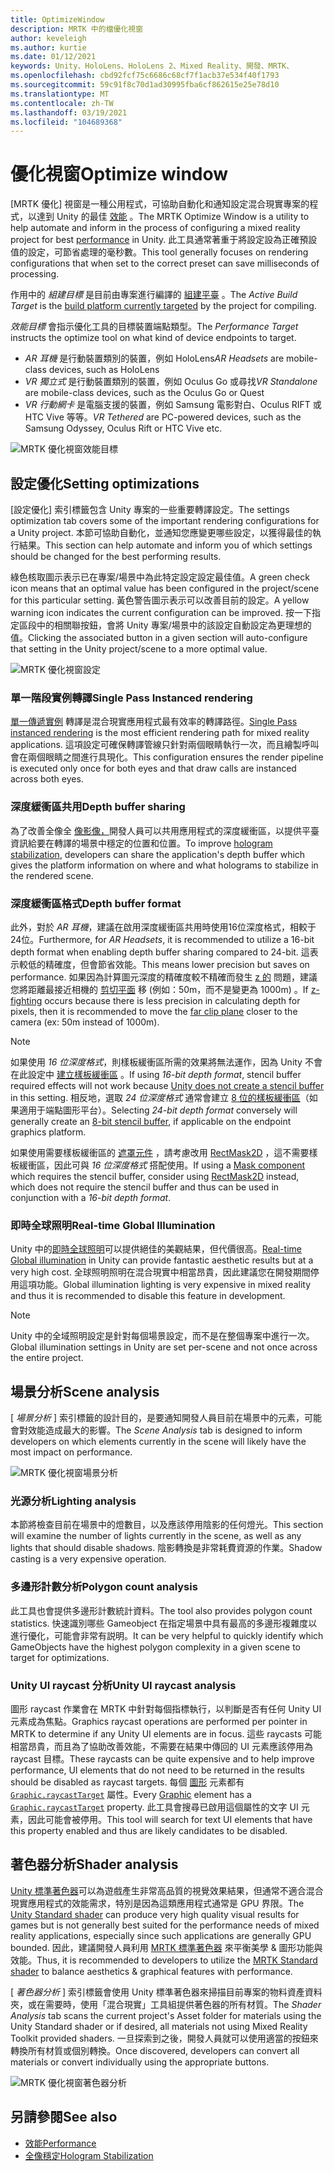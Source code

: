 ```yaml
---
title: OptimizeWindow
description: MRTK 中的檔優化視窗
author: keveleigh
ms.author: kurtie
ms.date: 01/12/2021
keywords: Unity、HoloLens、HoloLens 2、Mixed Reality、開發、MRTK、
ms.openlocfilehash: cbd92fcf75c6686c68cf7f1acb37e534f40f1793
ms.sourcegitcommit: 59c91f8c70d1ad30995fba6cf862615e25e78d10
ms.translationtype: MT
ms.contentlocale: zh-TW
ms.lasthandoff: 03/19/2021
ms.locfileid: "104689368"
---
```

# <a name="optimize-window"></a><span data-ttu-id="cf3bf-104">優化視窗</span><span class="sxs-lookup"><span data-stu-id="cf3bf-104">Optimize window</span></span>

<span data-ttu-id="cf3bf-105">[MRTK 優化] 視窗是一種公用程式，可協助自動化和通知設定混合現實專案的程式，以達到 Unity 的最佳 [效能](../../performance/PerfGettingStarted.md) 。</span><span class="sxs-lookup"><span data-stu-id="cf3bf-105">The MRTK Optimize Window is a utility to help automate and inform in the process of configuring a mixed reality project for best [performance](../../performance/PerfGettingStarted.md) in Unity.</span></span> <span data-ttu-id="cf3bf-106">此工具通常著重于將設定設為正確預設值的設定，可節省處理的毫秒數。</span><span class="sxs-lookup"><span data-stu-id="cf3bf-106">This tool generally focuses on rendering configurations that when set to the correct preset can save milliseconds of processing.</span></span>

<span data-ttu-id="cf3bf-107">作用中的 *組建目標* 是目前由專案進行編譯的 [組建平臺](https://docs.unity3d.com/Manual/BuildSettings.html) 。</span><span class="sxs-lookup"><span data-stu-id="cf3bf-107">The *Active Build Target* is the [build platform currently targeted](https://docs.unity3d.com/Manual/BuildSettings.html) by the project for compiling.</span></span>

<span data-ttu-id="cf3bf-108">*效能目標* 會指示優化工具的目標裝置端點類型。</span><span class="sxs-lookup"><span data-stu-id="cf3bf-108">The *Performance Target* instructs the optimize tool on what kind of device endpoints to target.</span></span>

- <span data-ttu-id="cf3bf-109">*AR 耳機* 是行動裝置類別的裝置，例如 HoloLens</span><span class="sxs-lookup"><span data-stu-id="cf3bf-109">*AR Headsets* are mobile-class devices, such as HoloLens</span></span>
- <span data-ttu-id="cf3bf-110">*VR 獨立式* 是行動裝置類別的裝置，例如 Oculus Go 或尋找</span><span class="sxs-lookup"><span data-stu-id="cf3bf-110">*VR Standalone* are mobile-class devices, such as the Oculus Go or Quest</span></span>
- <span data-ttu-id="cf3bf-111">*VR 行動網卡* 是電腦支援的裝置，例如 Samsung 電影對白、Oculus RIFT 或 HTC Vive 等等。</span><span class="sxs-lookup"><span data-stu-id="cf3bf-111">*VR Tethered* are PC-powered devices, such as the Samsung Odyssey, Oculus Rift or HTC Vive etc.</span></span>

![MRTK 優化視窗效能目標](../images/performance/OptimizeWindowPerformanceTarget.jpg)

## <a name="setting-optimizations"></a><span data-ttu-id="cf3bf-113">設定優化</span><span class="sxs-lookup"><span data-stu-id="cf3bf-113">Setting optimizations</span></span>

<span data-ttu-id="cf3bf-114">[設定優化] 索引標籤包含 Unity 專案的一些重要轉譯設定。</span><span class="sxs-lookup"><span data-stu-id="cf3bf-114">The settings optimization tab covers some of the important rendering configurations for a Unity project.</span></span> <span data-ttu-id="cf3bf-115">本節可協助自動化，並通知您應變更哪些設定，以獲得最佳的執行結果。</span><span class="sxs-lookup"><span data-stu-id="cf3bf-115">This section can help automate and inform you of which settings should be changed for the best performing results.</span></span>

<span data-ttu-id="cf3bf-116">綠色核取圖示表示已在專案/場景中為此特定設定設定最佳值。</span><span class="sxs-lookup"><span data-stu-id="cf3bf-116">A green check icon means that an optimal value has been configured in the project/scene for this particular setting.</span></span> <span data-ttu-id="cf3bf-117">黃色警告圖示表示可以改善目前的設定。</span><span class="sxs-lookup"><span data-stu-id="cf3bf-117">A yellow warning icon indicates the current configuration can be improved.</span></span> <span data-ttu-id="cf3bf-118">按一下指定區段中的相關聯按鈕，會將 Unity 專案/場景中的該設定自動設定為更理想的值。</span><span class="sxs-lookup"><span data-stu-id="cf3bf-118">Clicking the associated button in a given section will auto-configure that setting in the Unity project/scene to a more optimal value.</span></span>

![MRTK 優化視窗設定](../images/performance/OptimizeWindow_Settings.png)

### <a name="single-pass-instanced-rendering"></a><span data-ttu-id="cf3bf-120">單一階段實例轉譯</span><span class="sxs-lookup"><span data-stu-id="cf3bf-120">Single Pass Instanced rendering</span></span>

<span data-ttu-id="cf3bf-121">[單一傳遞實例](https://docs.unity3d.com/Manual/SinglePassInstancing.html) 轉譯是混合現實應用程式最有效率的轉譯路徑。</span><span class="sxs-lookup"><span data-stu-id="cf3bf-121">[Single Pass instanced rendering](https://docs.unity3d.com/Manual/SinglePassInstancing.html) is the most efficient rendering path for mixed reality applications.</span></span> <span data-ttu-id="cf3bf-122">這項設定可確保轉譯管線只針對兩個眼睛執行一次，而且繪製呼叫會在兩個眼睛之間進行具現化。</span><span class="sxs-lookup"><span data-stu-id="cf3bf-122">This configuration ensures the render pipeline is executed only once for both eyes and that draw calls are instanced across both eyes.</span></span>

### <a name="depth-buffer-sharing"></a><span data-ttu-id="cf3bf-123">深度緩衝區共用</span><span class="sxs-lookup"><span data-stu-id="cf3bf-123">Depth buffer sharing</span></span>

<span data-ttu-id="cf3bf-124">為了改善全像全 [像影像，](../../performance/hologram-Stabilization.md)開發人員可以共用應用程式的深度緩衝區，以提供平臺資訊給要在轉譯的場景中穩定的位置和位置。</span><span class="sxs-lookup"><span data-stu-id="cf3bf-124">To improve [hologram stabilization](../../performance/hologram-Stabilization.md), developers can share the application's depth buffer which gives the platform information on where and what holograms to stabilize in the rendered scene.</span></span>

### <a name="depth-buffer-format"></a><span data-ttu-id="cf3bf-125">深度緩衝區格式</span><span class="sxs-lookup"><span data-stu-id="cf3bf-125">Depth buffer format</span></span>

<span data-ttu-id="cf3bf-126">此外，對於 *AR 耳機*，建議在啟用深度緩衝區共用時使用16位深度格式，相較于24位。</span><span class="sxs-lookup"><span data-stu-id="cf3bf-126">Furthermore, for *AR Headsets*, it is recommended to utilize a 16-bit depth format when enabling depth buffer sharing compared to 24-bit.</span></span> <span data-ttu-id="cf3bf-127">這表示較低的精確度，但會節省效能。</span><span class="sxs-lookup"><span data-stu-id="cf3bf-127">This means lower precision but saves on performance.</span></span> <span data-ttu-id="cf3bf-128">如果因為計算圖元深度的精確度較不精確而發生 [z 的](https://en.wikipedia.org/wiki/Z-fighting) 問題，建議您將距離最接近相機的 [剪切平面](https://docs.unity3d.com/Manual/class-Camera.html) 移 (例如：50m，而不是變更為 1000m) 。</span><span class="sxs-lookup"><span data-stu-id="cf3bf-128">If [z-fighting](https://en.wikipedia.org/wiki/Z-fighting) occurs because there is less precision in calculating depth for pixels, then it is recommended to move the [far clip plane](https://docs.unity3d.com/Manual/class-Camera.html) closer to the camera (ex: 50m instead of 1000m).</span></span>

> [!NOTE]
> <span data-ttu-id="cf3bf-129">如果使用 *16 位深度格式*，則樣板緩衝區所需的效果將無法運作，因為 Unity 不會在此設定中 [建立樣板緩衝區](https://docs.unity3d.com/ScriptReference/RenderTexture-depth.html) 。</span><span class="sxs-lookup"><span data-stu-id="cf3bf-129">If using *16-bit depth format*, stencil buffer required effects will not work because [Unity does not create a stencil buffer](https://docs.unity3d.com/ScriptReference/RenderTexture-depth.html) in this setting.</span></span> <span data-ttu-id="cf3bf-130">相反地，選取 *24 位深度格式* 通常會建立 [8 位的樣板緩衝區](https://docs.unity3d.com/Manual/SL-Stencil.html)（如果適用于端點圖形平台）。</span><span class="sxs-lookup"><span data-stu-id="cf3bf-130">Selecting *24-bit depth format* conversely will generally create an [8-bit stencil buffer](https://docs.unity3d.com/Manual/SL-Stencil.html), if applicable on the endpoint graphics platform.</span></span>
>
> <span data-ttu-id="cf3bf-131">如果使用需要樣板緩衝區的 [遮罩元件](https://docs.unity3d.com/Manual/script-Mask.html) ，請考慮改用 [RectMask2D](https://docs.unity3d.com/Manual/script-RectMask2D.html) ，這不需要樣板緩衝區，因此可與 *16 位深度格式* 搭配使用。</span><span class="sxs-lookup"><span data-stu-id="cf3bf-131">If using a [Mask component](https://docs.unity3d.com/Manual/script-Mask.html) which requires the stencil buffer, consider using [RectMask2D](https://docs.unity3d.com/Manual/script-RectMask2D.html) instead, which does not require the stencil buffer and thus can be used in conjunction with a *16-bit depth format*.</span></span>

### <a name="real-time-global-illumination"></a><span data-ttu-id="cf3bf-132">即時全球照明</span><span class="sxs-lookup"><span data-stu-id="cf3bf-132">Real-time Global Illumination</span></span>

<span data-ttu-id="cf3bf-133">Unity 中的[即時全球照明](https://docs.unity3d.com/Manual/GIIntro.html)可以提供絕佳的美觀結果，但代價很高。</span><span class="sxs-lookup"><span data-stu-id="cf3bf-133">[Real-time Global illumination](https://docs.unity3d.com/Manual/GIIntro.html) in Unity can provide fantastic aesthetic results but at a very high cost.</span></span> <span data-ttu-id="cf3bf-134">全球照明照明在混合現實中相當昂貴，因此建議您在開發期間停用這項功能。</span><span class="sxs-lookup"><span data-stu-id="cf3bf-134">Global illumination lighting is very expensive in mixed reality and thus it is recommended to disable this feature in development.</span></span>

> [!NOTE]
> <span data-ttu-id="cf3bf-135">Unity 中的全域照明設定是針對每個場景設定，而不是在整個專案中進行一次。</span><span class="sxs-lookup"><span data-stu-id="cf3bf-135">Global illumination settings in Unity are set per-scene and not once across the entire project.</span></span>

## <a name="scene-analysis"></a><span data-ttu-id="cf3bf-136">場景分析</span><span class="sxs-lookup"><span data-stu-id="cf3bf-136">Scene analysis</span></span>

<span data-ttu-id="cf3bf-137">[ *場景分析* ] 索引標籤的設計目的，是要通知開發人員目前在場景中的元素，可能會對效能造成最大的影響。</span><span class="sxs-lookup"><span data-stu-id="cf3bf-137">The *Scene Analysis* tab is designed to inform developers on which elements currently in the scene will likely have the most impact on performance.</span></span>

![MRTK 優化視窗場景分析](../images/performance/OptimizeWindow_SceneAnalysis.png)

### <a name="lighting-analysis"></a><span data-ttu-id="cf3bf-139">光源分析</span><span class="sxs-lookup"><span data-stu-id="cf3bf-139">Lighting analysis</span></span>

<span data-ttu-id="cf3bf-140">本節將檢查目前在場景中的燈數目，以及應該停用陰影的任何燈光。</span><span class="sxs-lookup"><span data-stu-id="cf3bf-140">This section will examine the number of lights currently in the scene, as well as any lights that should disable shadows.</span></span> <span data-ttu-id="cf3bf-141">陰影轉換是非常耗費資源的作業。</span><span class="sxs-lookup"><span data-stu-id="cf3bf-141">Shadow casting is a very expensive operation.</span></span>

### <a name="polygon-count-analysis"></a><span data-ttu-id="cf3bf-142">多邊形計數分析</span><span class="sxs-lookup"><span data-stu-id="cf3bf-142">Polygon count analysis</span></span>

<span data-ttu-id="cf3bf-143">此工具也會提供多邊形計數統計資料。</span><span class="sxs-lookup"><span data-stu-id="cf3bf-143">The tool also provides polygon count statistics.</span></span> <span data-ttu-id="cf3bf-144">快速識別哪些 Gameobject 在指定場景中具有最高的多邊形複雜度以進行優化，可能會非常有説明。</span><span class="sxs-lookup"><span data-stu-id="cf3bf-144">It can be very helpful to quickly identify which GameObjects have the highest polygon complexity in a given scene to target for optimizations.</span></span>

### <a name="unity-ui-raycast-analysis"></a><span data-ttu-id="cf3bf-145">Unity UI raycast 分析</span><span class="sxs-lookup"><span data-stu-id="cf3bf-145">Unity UI raycast analysis</span></span>

<span data-ttu-id="cf3bf-146">圖形 raycast 作業會在 MRTK 中針對每個指標執行，以判斷是否有任何 Unity UI 元素成為焦點。</span><span class="sxs-lookup"><span data-stu-id="cf3bf-146">Graphics raycast operations are performed per pointer in MRTK to determine if any Unity UI elements are in focus.</span></span> <span data-ttu-id="cf3bf-147">這些 raycasts 可能相當昂貴，而且為了協助改善效能，不需要在結果中傳回的 UI 元素應該停用為 raycast 目標。</span><span class="sxs-lookup"><span data-stu-id="cf3bf-147">These raycasts can be quite expensive and to help improve performance, UI elements that do not need to be returned in the results should be disabled as raycast targets.</span></span> <span data-ttu-id="cf3bf-148">每個 [圖形](https://docs.unity3d.com/2018.4/Documentation/ScriptReference/UI.Graphic.html) 元素都有 [`Graphic.raycastTarget`](https://docs.unity3d.com/2018.4/Documentation/ScriptReference/UI.Graphic-raycastTarget.html) 屬性。</span><span class="sxs-lookup"><span data-stu-id="cf3bf-148">Every [Graphic](https://docs.unity3d.com/2018.4/Documentation/ScriptReference/UI.Graphic.html) element has a [`Graphic.raycastTarget`](https://docs.unity3d.com/2018.4/Documentation/ScriptReference/UI.Graphic-raycastTarget.html) property.</span></span> <span data-ttu-id="cf3bf-149">此工具會搜尋已啟用這個屬性的文字 UI 元素，因此可能會被停用。</span><span class="sxs-lookup"><span data-stu-id="cf3bf-149">This tool will search for text UI elements that have this property enabled and thus are likely candidates to be disabled.</span></span>

## <a name="shader-analysis"></a><span data-ttu-id="cf3bf-150">著色器分析</span><span class="sxs-lookup"><span data-stu-id="cf3bf-150">Shader analysis</span></span>

<span data-ttu-id="cf3bf-151">[Unity 標準著色器](https://docs.unity3d.com/Manual/shader-StandardShader.html)可以為遊戲產生非常高品質的視覺效果結果，但通常不適合混合現實應用程式的效能需求，特別是因為這類應用程式通常是 GPU 界限。</span><span class="sxs-lookup"><span data-stu-id="cf3bf-151">The [Unity Standard shader](https://docs.unity3d.com/Manual/shader-StandardShader.html) can produce very high quality visual results for games but is not generally best suited for the performance needs of mixed reality applications, especially since such applications are generally GPU bounded.</span></span> <span data-ttu-id="cf3bf-152">因此，建議開發人員利用 [MRTK 標準著色器](../rendering/MRTKStandardShader.md) 來平衡美學 & 圖形功能與效能。</span><span class="sxs-lookup"><span data-stu-id="cf3bf-152">Thus, it is recommended to developers to utilize the [MRTK Standard shader](../rendering/MRTKStandardShader.md) to balance aesthetics & graphical features with performance.</span></span>

<span data-ttu-id="cf3bf-153">[ *著色器分析* ] 索引標籤會使用 Unity 標準著色器來掃描目前專案的物料資產資料夾，或在需要時，使用「混合現實」工具組提供著色器的所有材質。</span><span class="sxs-lookup"><span data-stu-id="cf3bf-153">The *Shader Analysis* tab scans the current project's Asset folder for materials using the Unity Standard shader or if desired, all materials not using Mixed Reality Toolkit provided shaders.</span></span> <span data-ttu-id="cf3bf-154">一旦探索到之後，開發人員就可以使用適當的按鈕來轉換所有材質或個別轉換。</span><span class="sxs-lookup"><span data-stu-id="cf3bf-154">Once discovered, developers can convert all materials or convert individually using the appropriate buttons.</span></span>

![MRTK 優化視窗著色器分析](../images/performance/OptimizeWindow_ShaderAnalysis.png)

## <a name="see-also"></a><span data-ttu-id="cf3bf-156">另請參閱</span><span class="sxs-lookup"><span data-stu-id="cf3bf-156">See also</span></span>

- [<span data-ttu-id="cf3bf-157">效能</span><span class="sxs-lookup"><span data-stu-id="cf3bf-157">Performance</span></span>](../../performance/PerfGettingStarted.md)
- [<span data-ttu-id="cf3bf-158">全像穩定</span><span class="sxs-lookup"><span data-stu-id="cf3bf-158">Hologram Stabilization</span></span>](../../performance/hologram-stabilization.md)
